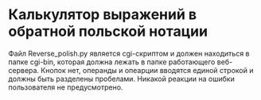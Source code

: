 # Калькулятор выражений в обратной польской нотации
Файл Reverse_polish.py является cgi-скриптом и должен находиться в папке cgi-bin, которая должна лежать в папке работающего веб-сервера.
Кнопок нет, операнды и опеарции вводятся единой строкой и должны быть разделены пробелами.
Никакой реакции на ошибки пользователя не предусмотрено.
